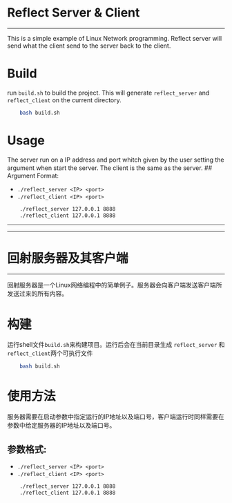 # Reflect Server & Client

----------

This is a simple example of Linux Network programming. Reflect server will send what the client send to the server back to the client.

# Build
run `build.sh` to build the project. This will generate `reflect_server` and `reflect_client` on the current directory.

```bash
	bash build.sh
```

# Usage
The server run on a IP address and port whitch given by the user setting the argument when start the server. The client is the same as the server.
##　Argument Format:
* `./reflect_server <IP> <port>`
* `./reflect_client <IP> <port>`
```bash
	./reflect_server 127.0.0.1 8888
	./reflect_client 127.0.0.1 8888
```


----------

----------

# 回射服务器及其客户端

----------
回射服务器是一个Linux网络编程中的简单例子。服务器会向客户端发送客户端所发送过来的所有内容。

# 构建
运行shell文件`build.sh`来构建项目。运行后会在当前目录生成 `reflect_server` 和 `reflect_client`两个可执行文件

```bash
	bash build.sh
```
# 使用方法
服务器需要在启动参数中指定运行的IP地址以及端口号，客户端运行时同样需要在参数中给定服务器的IP地址以及端口号。
## 参数格式:
* `./reflect_server <IP> <port>`
* `./reflect_client <IP> <port>`
```bash
	./reflect_server 127.0.0.1 8888
	./reflect_client 127.0.0.1 8888
```
